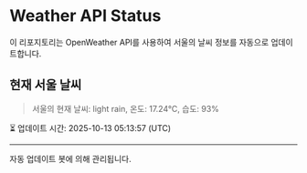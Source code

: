 
# Weather API Status

이 리포지토리는 OpenWeather API를 사용하여 서울의 날씨 정보를 자동으로 업데이트합니다.

## 현재 서울 날씨
> 서울의 현재 날씨: light rain, 온도: 17.24°C, 습도: 93%

⏳ 업데이트 시간: 2025-10-13 05:13:57 (UTC)

---
자동 업데이트 봇에 의해 관리됩니다.
